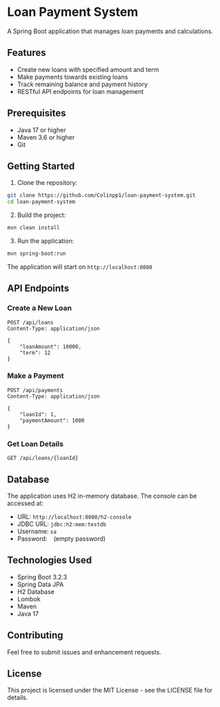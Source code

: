 # Loan Payment System

A Spring Boot application that manages loan payments and calculations.

## Features

- Create new loans with specified amount and term
- Make payments towards existing loans
- Track remaining balance and payment history
- RESTful API endpoints for loan management

## Prerequisites

- Java 17 or higher
- Maven 3.6 or higher
- Git

## Getting Started

1. Clone the repository:
```bash
git clone https://github.com/Colinpp1/loan-payment-system.git
cd loan-payment-system
```

2. Build the project:
```bash
mvn clean install
```

3. Run the application:
```bash
mvn spring-boot:run
```

The application will start on `http://localhost:8080`

## API Endpoints

### Create a New Loan
```http
POST /api/loans
Content-Type: application/json

{
    "loanAmount": 10000,
    "term": 12
}
```

### Make a Payment
```http
POST /api/payments
Content-Type: application/json

{
    "loanId": 1,
    "paymentAmount": 1000
}
```

### Get Loan Details
```http
GET /api/loans/{loanId}
```

## Database

The application uses H2 in-memory database. The console can be accessed at:
- URL: `http://localhost:8080/h2-console`
- JDBC URL: `jdbc:h2:mem:testdb`
- Username: `sa`
- Password: ` ` (empty password)

## Technologies Used

- Spring Boot 3.2.3
- Spring Data JPA
- H2 Database
- Lombok
- Maven
- Java 17

## Contributing

Feel free to submit issues and enhancement requests.

## License

This project is licensed under the MIT License - see the LICENSE file for details.
